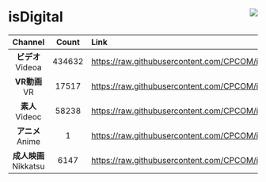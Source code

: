 # isDigital <img align="right" src="https://img.shields.io/github/last-commit/CPCOM/isDigital"/>  
  
| Channel | Count | Link |  
| :-----: | :---: | :--- |  
|**ビデオ**<br />Videoa | 434632 | https://raw.githubusercontent.com/CPCOM/isDigital/main/Videoa.txt |  
|**VR動画**<br />VR | 17517 | https://raw.githubusercontent.com/CPCOM/isDigital/main/VR.txt |  
|**素人**<br />Videoc | 58238 | https://raw.githubusercontent.com/CPCOM/isDigital/main/Videoc.txt |  
|**アニメ**<br />Anime | 1 | https://raw.githubusercontent.com/CPCOM/isDigital/main/Anime.txt |  
|**成人映画**<br />Nikkatsu | 6147 | https://raw.githubusercontent.com/CPCOM/isDigital/main/Nikkatsu.txt |  